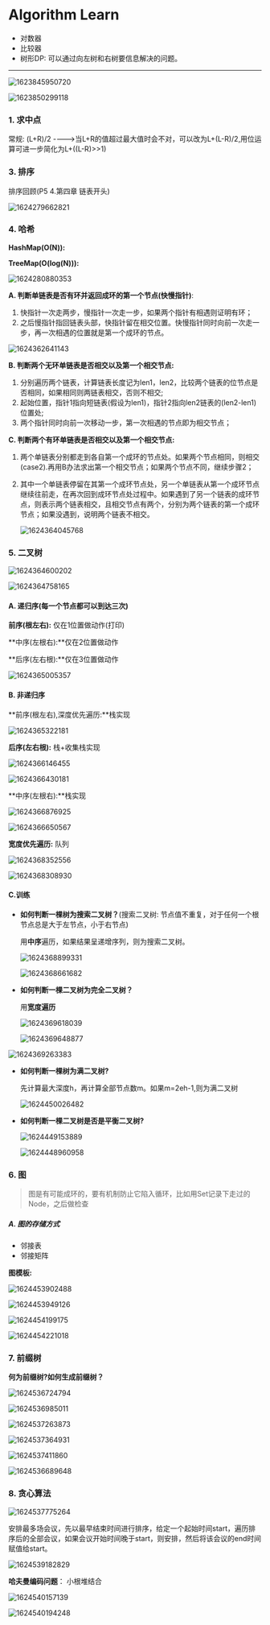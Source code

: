 # Algorithm Learn

- 对数器
- 比较器
- 树形DP: 可以通过向左树和右树要信息解决的问题。

---



![1623845950720](../media/1623845950720.png)

![1623850299118](../media/1623850299118.png)



### 1. 求中点

常规: (L+R)/2 ---->当L+R的值超过最大值时会不对，可以改为L+(L-R)/2,用位运算可进一步简化为L+((L-R)>>1)

### 3. 排序

排序回顾(P5 4.第四章 链表开头)

![1624279662821](../media/1624279662821.png)

### 4. 哈希

**HashMap(O(N)):**

**TreeMap(O(log(N))):**

![1624280880353](../media/1624280880353.png)

**A. 判断单链表是否有环并返回成环的第一个节点(快慢指针)**: 

1. 快指针一次走两步，慢指针一次走一步，如果两个指针有相遇则证明有环；
2. 之后慢指针指回链表头部，快指针留在相交位置。快慢指针同时向前一次走一步，再一次相遇的位置就是第一个成环的节点。

![1624362641143](../media/1624362641143.png)

**B. 判断两个无环单链表是否相交以及第一个相交节点:**

1. 分别遍历两个链表，计算链表长度记为len1，len2，比较两个链表的位节点是否相同，如果相同则两链表相交，否则不相交;
2. 起始位置，指针1指向短链表(假设为len1)，指针2指向len2链表的(len2-len1)位置处;
3. 两个指针同时向前一次移动一步，第一次相遇的节点即为相交节点；

**C. 判断两个有环单链表是否相交以及第一个相交节点:**

1. 两个单链表分别都走到各自第一个成环的节点处。如果两个节点相同，则相交(case2).再用B办法求出第一个相交节点；如果两个节点不同，继续步骤2；

2. 其中一个单链表停留在其第一个成环节点处，另一个单链表从第一个成环节点继续往前走，在再次回到成环节点处过程中。如果遇到了另一个链表的成环节点，则表示两个链表相交，且相交节点有两个，分别为两个链表的第一个成环节点；如果没遇到，说明两个链表不相交。

   ![1624364045768](../media/1624364045768.png)

   

### 5. 二叉树

![1624364600202](../media/1624364600202.png)

![1624364758165](../media/1624364758165.png)

#### A. 递归序(每一个节点都可以到达三次)

**前序(根左右):** 仅在1位置做动作(打印)

**中序(左根右):**仅在2位置做动作

**后序(左右根):**仅在3位置做动作

![1624365005357](../media/1624365005357.png)

#### B. 非递归序

**前序(根左右),深度优先遍历:**栈实现

![1624365322181](../media/1624365322181.png)

**后序(左右根):** 栈+收集栈实现

![1624366146455](../media/1624366146455.png)

![1624366430181](../media/1624366430181.png)



**中序(左根右):**栈实现

![1624366876925](../media/1624366876925.png)

![1624366650567](../media/1624366650567.png)

**宽度优先遍历:** 队列

![1624368352556](../media/1624368352556.png)

![1624368308930](../media/1624368308930.png)

#### C.训练

- **如何判断一棵树为搜索二叉树？**(搜索二叉树: 节点值不重复，对于任何一个根节点总是大于左节点，小于右节点)

  用**中序**遍历，如果结果呈递增序列，则为搜索二叉树。

  ![1624368899331](../media/1624368899331.png)

  ![1624368661682](../media/1624368661682.png)

- **如何判断一棵二叉树为完全二叉树？**

  用**宽度遍历**

  ![1624369618039](../media/1624369618039.png)

  ![1624369648877](../media/1624369648877.png)

  

![1624369263383](../media/1624369263383.png)

- **如何判断一棵树为满二叉树?**

  先计算最大深度h，再计算全部节点数m。如果m=2eh-1,则为满二叉树
  
  ![1624450026482](../media/1624450026482.png)

- **如何判断一棵二叉树是否是平衡二叉树?**

  ![1624449153889](../media/1624449153889.png)

  ![1624448960958](../media/1624448960958.png)

### 6. 图

> 图是有可能成环的，要有机制防止它陷入循环，比如用Set记录下走过的Node，之后做检查

##### A. 图的存储方式

- 邻接表
- 邻接矩阵

**图模板:**

![1624453902488](../media/1624453902488.png)

![1624453949126](../media/1624453949126.png)

![1624454199175](../media/1624454199175.png)

![1624454221018](../media/1624454221018.png)

### 7. 前缀树

**何为前缀树?如何生成前缀树？**

![1624536724794](../media/1624536724794.png)

![1624536985011](../media/1624536985011.png)

![1624537263873](../media/1624537263873.png)

![1624537364931](../media/1624537364931.png)

![1624537411860](../media/1624537411860.png)



![1624536689648](../media/1624536689648.png)

### 8. 贪心算法

![1624537775264](../media/1624537775264.png)

安排最多场会议，先以最早结束时间进行排序，给定一个起始时间start，遍历排序后的全部会议，如果会议开始时间晚于start，则安排，然后将该会议的end时间赋值给start。

![1624539182829](../media/1624539182829.png)

**哈夫曼编码问题**： 小根堆结合

![1624540157139](../media/1624540157139.png)

![1624540194248](../media/1624540194248.png)

